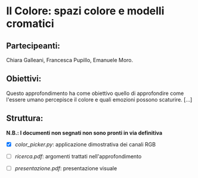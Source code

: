 # Il Colore: spazi colore e modelli cromatici

## Partecipeanti:
Chiara Galleani, Francesca Pupillo, Emanuele Moro.

## Obiettivi:
Questo approfondimento ha come obiettivo quello di approfondire come l'essere umano percepisce il colore e quali emozioni possono scaturire.
[...]

## Struttura:
__N.B.: I documenti non segnati non sono pronti in via definitiva__
  - [x] _color_picker.py_: applicazione dimostrativa dei canali RGB
  - [ ] _ricerca.pdf_: argomenti trattati nell'approfondimento
  - [ ] _presentazione.pdf_: presentazione visuale

